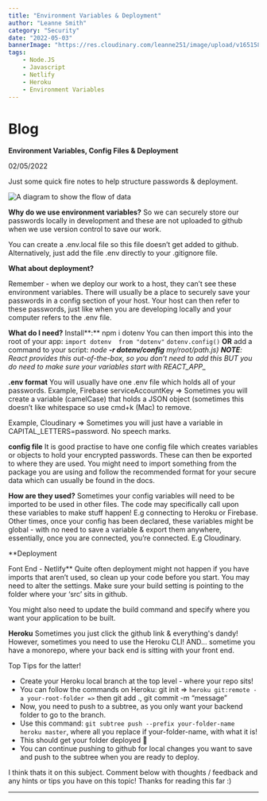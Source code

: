 ```yaml
---
title: "Environment Variables & Deployment"
author: "Leanne Smith"
category: "Security"
date: "2022-05-03"
bannerImage: "https://res.cloudinary.com/leanne251/image/upload/v1651589905/Blog/shazaf-zafar-xIgOKhPpY5M-unsplash_eagbey.jpg"
tags:
    - Node.JS
    - Javascript
    - Netlify
    - Heroku
    - Environment Variables
---
```



# Blog

**Environment Variables, Config Files & Deployment** 

02/05/2022

Just some quick fire notes to help structure passwords & deployment. 

![A diagram to show the flow of data](https://res.cloudinary.com/leanne251/image/upload/v1651589934/Blog/diagram-env-variables_urju2x.png "A diagram to show the flow of data")

**Why do we use environment variables?**
So we can securely store our passwords locally in development and these are not uploaded to github when we use version control to save our work. 

You can create a .env.local file so this file doesn’t get added to github. Alternatively, just add the file .env directly to your .gitignore file. 

**What about deployment?**

Remember - when we deploy our work to a host, they can’t see these environment variables. 
There will usually be a place to securely save your passwords in a config section of your host. 
Your host can then refer to these passwords, just like when you are developing locally and your computer refers to the .env file. 

**What do I need?**
Install**:** npm i dotenv
You can then import this into the root of your app:
`import dotenv  from "dotenv"` 
`dotenv.config()`
**OR**
add a command to your script: *node **-r dotenv/config** my/root/path.js)
**NOTE**: React provides this out-of-the-box, so you don’t need to add this BUT you do need to make sure your variables start with REACT_APP_*

**.env format**
You will usually have one .env file which holds all of your passwords. 
Example, Firebase serviceAccountKey ⇒ Sometimes you will create a variable (camelCase) that holds a JSON object (sometimes this doesn’t like whitespace so use cmd+k (Mac) to remove.

Example, Cloudinary ⇒ Sometimes you will just have a variable in CAPITAL_LETTERS=password.
No speech marks. 

**config file**
It is good practise to have one config file which creates variables or objects to hold your encrypted passwords. These can then be exported to where they are used. 
You might need to import something from the package you are using and follow the recommended format for your secure data which can usually be found in the docs. 

**How are they used?**
Sometimes your config variables will need to be imported to be used in other files. 
The code may specifically call upon these variables to make stuff happen! 
E.g connecting to Heroku or Firebase.
Other times, once your config has been declared, these variables might be global - with no need to save a variable & export them anywhere, essentially, once you are connected, you’re connected. 
E.g Cloudinary. 

**Deployment

Font End - Netlify**
Quite often deployment might not happen if you have imports that aren’t used, so clean up your code before you start. 
You may need to alter the settings. Make sure your build setting is pointing to the folder where your ‘src’ sits in github. 

You might also need to update the build command and specify where you want your application to be built. 

**Heroku**
Sometimes you just click the github link & everything's dandy! 
However, sometimes you need to use the Heroku CLI! 
AND... sometime you have a monorepo, where your back end is sitting with your front end. 

Top Tips for the latter! 
- Create your Heroku local branch at the top level - where your repo sits! 
- You can follow the commands on Heroku: git init ⇒ `heroku git:remote -a your-root-folder =>` then git add ., git commit -m “message” 
- Now, you need to push to a subtree, as you only want your backend folder to go to the branch. 
- Use this command: `git subtree push --prefix your-folder-name heroku master`, where all you replace if your-folder-name, with what it is! 
- This should get your folder deployed 🤞
- You can continue pushing to github for local changes you want to save and push to the subtree when you are ready to deploy. 

I think thats it on this subject. 
Comment below with thoughts / feedback and any hints or tips you have on this topic! 
Thanks for reading this far :) 

****